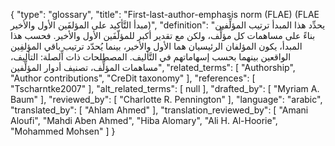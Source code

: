{
    "type": "glossary",
    "title": "First-last-author-emphasis norm (FLAE) (FLAE مبدأ التَّأكيد على المؤلفَين الأول والأخير)",
    "definition": "يحدِّد هذا المبدأ ترتيب المؤلِّفين بناءً على مساهمات كل مؤلِّف، ولكن مع تقدير أكبر للمؤلّفَين الأول والأخير. فحسب هذا المبدأ، يكون المؤلفان الرئيسيان هما الأول والأخير، بينما يُحدّد ترتيب باقي المؤلفِين الواقعين بينهما بحسب إسهاماتهم في التَّأليف.  المصطلحات ذات اِّلصلة: التأليف،  مساهمات المؤلِّف، تصنيف أدوار المؤلِّفين",
    "related_terms": [
        "Authorship",
        "Author contributions",
        "CreDit taxonomy"
    ],
    "references": [
        "Tscharntke2007"
    ],
    "alt_related_terms": [
        null
    ],
    "drafted_by": [
        "Myriam A. Baum"
    ],
    "reviewed_by": [
        "Charlotte R. Pennington"
    ],
    "language": "arabic",
    "translated_by": [
        "Ahlam Ahmed"
    ],
    "translation_reviewed_by": [
        "Amani Aloufi",
        "Mahdi Aben Ahmed",
        "Hiba Alomary",
        "Ali H. Al-Hoorie",
        "Mohammed Mohsen"
    ]
}